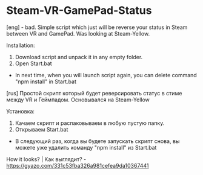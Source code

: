 # Steam-VR-GamePad-Status
[eng] - bad.
Simple script which just will be reverse your status in Steam between VR and GamePad. Was looking at Steam-Yellow.

Installation:
1. Download script and unpack it in any empty folder.
2. Open Start.bat
* In next time, when you will launch script again, you can delete command "npm install" in Start.bat

[rus]
Простой скрипт который будет реверсировать статус в стиме между VR и Геймпадом. Основывался на Steam-Yellow

Установка:
1. Качаем скрипт и распаковываем в любую пустую папку.
2. Открываем Start.bat
* В следующий раз, когда вы будете запускать скрипт снова, вы можете уже удалить команду "npm install" из Start.bat

How it looks? | Как выглядит? - https://gyazo.com/331c53fba326a981cefea9da10367441
